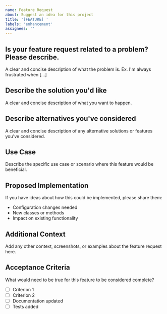```yaml
---
name: Feature Request
about: Suggest an idea for this project
title: '[FEATURE] '
labels: 'enhancement'
assignees: ''
---
```


## Is your feature request related to a problem? Please describe.

A clear and concise description of what the problem is. Ex. I'm always frustrated when [...]

## Describe the solution you'd like

A clear and concise description of what you want to happen.

## Describe alternatives you've considered

A clear and concise description of any alternative solutions or features you've considered.

## Use Case

Describe the specific use case or scenario where this feature would be beneficial.

## Proposed Implementation

If you have ideas about how this could be implemented, please share them:

- Configuration changes needed
- New classes or methods
- Impact on existing functionality

## Additional Context

Add any other context, screenshots, or examples about the feature request here.

## Acceptance Criteria

What would need to be true for this feature to be considered complete?

- [ ] Criterion 1
- [ ] Criterion 2
- [ ] Documentation updated
- [ ] Tests added

